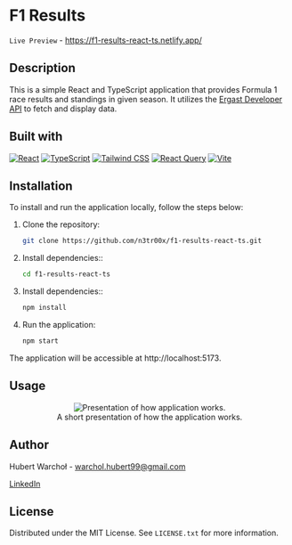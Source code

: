 # F1 Results

`Live Preview` - https://f1-results-react-ts.netlify.app/

## Description

This is a simple React and TypeScript application that provides Formula 1 race results and standings in given season. It utilizes the [Ergast Developer API](http://ergast.com/mrd/) to fetch and display data.

## Built with

[![React](https://img.shields.io/badge/React-61dafb?style=flat&logo=react&logoColor=white)](https://reactjs.org/)
[![TypeScript](https://img.shields.io/badge/TypeScript-3178c6?style=flat&logo=typescript&logoColor=white)](https://www.typescriptlang.org/)
[![Tailwind CSS](https://img.shields.io/badge/Tailwind_CSS-38B2AC?style=flat&logo=tailwind-css&logoColor=white)](https://tailwindcss.com/)
[![React Query](https://img.shields.io/badge/React_Query-00D4FF?style=flat&logo=react-query&logoColor=white)](https://react-query.tanstack.com/)
[![Vite](https://img.shields.io/badge/Vite-646CFF?style=flat&logo=vite&logoColor=white)](https://vitejs.dev/)

## Installation

To install and run the application locally, follow the steps below:

1. Clone the repository:

    ```bash
    git clone https://github.com/n3tr00x/f1-results-react-ts.git
    ```

2. Install dependencies::

    ```bash
    cd f1-results-react-ts
    ```

3. Install dependencies::

    ```bash
    npm install
    ```

4. Run the application:

    ```bash
    npm start
    ```

The application will be accessible at http://localhost:5173.

## Usage

<div style="text-align: center">
    <figure style="margin: 0">
        <img src="presentation.gif" alt="Presentation of how application works.">
        <figcaption>A short presentation of how the application works.<figcaption>
    </figure>
</div>

## Author

Hubert Warchoł - warchol.hubert99@gmail.com

<a href="https://www.linkedin.com/in/hubert-warchol/" target="_blank">LinkedIn</a>

## License

Distributed under the MIT License. See `LICENSE.txt` for more information.
